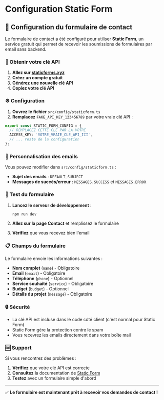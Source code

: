# Configuration Static Form

## 📧 Configuration du formulaire de contact

Le formulaire de contact a été configuré pour utiliser **Static Form**, un service gratuit qui permet de recevoir les soumissions de formulaires par email sans backend.

### 🔑 Obtenir votre clé API

1. **Allez sur [staticforms.xyz](https://staticforms.xyz)**
2. **Créez un compte gratuit**
3. **Générez une nouvelle clé API**
4. **Copiez votre clé API**

### ⚙️ Configuration

1. **Ouvrez le fichier** `src/config/staticform.ts`
2. **Remplacez** `FAKE_API_KEY_123456789` par votre vraie clé API :

```typescript
export const STATIC_FORM_CONFIG = {
  // REMPLACEZ CETTE CLÉ PAR LA VOTRE
  ACCESS_KEY: 'VOTRE_VRAIE_CLE_API_ICI',
  // ... reste de la configuration
};
```

### 📧 Personnalisation des emails

Vous pouvez modifier dans `src/config/staticform.ts` :

- **Sujet des emails** : `DEFAULT_SUBJECT`
- **Messages de succès/erreur** : `MESSAGES.SUCCESS` et `MESSAGES.ERROR`

### 🧪 Test du formulaire

1. **Lancez le serveur de développement** :
   ```bash
   npm run dev
   ```

2. **Allez sur la page Contact** et remplissez le formulaire

3. **Vérifiez** que vous recevez bien l'email

### 📋 Champs du formulaire

Le formulaire envoie les informations suivantes :

- **Nom complet** (`name`) - Obligatoire
- **Email** (`email`) - Obligatoire
- **Téléphone** (`phone`) - Optionnel
- **Service souhaité** (`service`) - Obligatoire
- **Budget** (`budget`) - Optionnel
- **Détails du projet** (`message`) - Obligatoire

### 🔒 Sécurité

- La clé API est incluse dans le code côté client (c'est normal pour Static Form)
- Static Form gère la protection contre le spam
- Vous recevrez les emails directement dans votre boîte mail

### 🆘 Support

Si vous rencontrez des problèmes :

1. **Vérifiez** que votre clé API est correcte
2. **Consultez** la documentation de [Static Form](https://staticforms.xyz/docs)
3. **Testez** avec un formulaire simple d'abord

---

✅ **Le formulaire est maintenant prêt à recevoir vos demandes de contact !**
